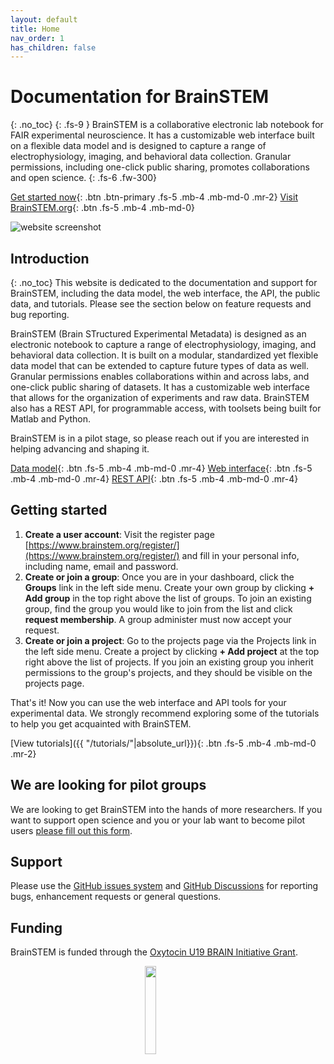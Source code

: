 ```yaml
---
layout: default
title: Home
nav_order: 1
has_children: false
---
```

# Documentation for BrainSTEM 
{: .no_toc}
{: .fs-9 }
BrainSTEM is a collaborative electronic lab notebook for FAIR experimental neuroscience. It has a customizable web interface built on a flexible data model and is designed to capture a range of electrophysiology, imaging, and behavioral data collection. Granular permissions, including one-click public sharing, promotes collaborations and open science.
{: .fs-6 .fw-300}

[Get started now](#getting-started){: .btn .btn-primary .fs-5 .mb-4 .mb-md-0 .mr-2} [Visit BrainSTEM.org](https://www.brainstem.org/){: .btn .fs-5 .mb-4 .mb-md-0}

![website screenshot](https://petersenpeter.github.io/brainstem_support/assets/images/website_screenshot.jpg)

## Introduction
{: .no_toc}
This website is dedicated to the documentation and support for BrainSTEM, including the data model, the web interface, the API, the public data, and tutorials. Please see the section below on feature requests and bug reporting.

BrainSTEM (Brain STructured Experimental Metadata) is designed as an electronic notebook to capture a range of electrophysiology, imaging, and behavioral data collection. It is built on a modular, standardized yet flexible data model that can be extended to capture future types of data as well. Granular permissions enables collaborations within and across labs, and one-click public sharing of datasets. It has a customizable web interface that allows for the organization of experiments and raw data. BrainSTEM also has a REST API, for programmable access, with toolsets being built for Matlab and Python. 

BrainSTEM is in a pilot stage, so please reach out if you are interested in helping advancing and shaping it.

[Data model]({{"/datamodel/"|absolute_url}}){: .btn .fs-5 .mb-4 .mb-md-0 .mr-4} [Web interface]({{"/pipeline/"|absolute_url}}){: .btn .fs-5 .mb-4 .mb-md-0 .mr-4} [REST API]({{"/webinterface/"|absolute_url}}){: .btn .fs-5 .mb-4 .mb-md-0 .mr-4}

## Getting started

1. __Create a user account__: Visit the register page [https://www.brainstem.org/register/](https://www.brainstem.org/register/) and fill in your personal info, including name, email and password.
2. __Create or join a group__: Once you are in your dashboard, click the __Groups__ link in the left side menu. Create your own group by clicking __+ Add group__ in the top right above the list of groups. To join an existing group, find the group you would like to join from the list and click __request membership__. A group administer must now accept your request. 
3. __Create or join a project__: Go to the projects page via the Projects link in the left side menu. Create a project by clicking __+ Add project__ at the top right above the list of projects. If you join an existing group you inherit permissions to the group's projects, and they should be visible on the projects page. 

That's it! Now you can use the web interface and API tools for your experimental data. We strongly recommend exploring some of the tutorials to help you get acquainted with BrainSTEM.

[View tutorials]({{ "/tutorials/"|absolute_url}}){: .btn .fs-5 .mb-4 .mb-md-0 .mr-2}

## We are looking for pilot groups
We are looking to get BrainSTEM into the hands of more researchers. If you want to support open science and you or your lab want to become pilot users [please fill out this form](https://docs.google.com/forms/d/e/1FAIpQLSctFj4ek5Ib-1FQoi9KeGzCkg6o-cuM26oggNu8FYeKRqNpwg/viewform).

## Support
Please use the [GitHub issues system](https://github.com/petersenpeter/brainstem_support/issues) and [GitHub Discussions](https://github.com/petersenpeter/brainstem_support/discussions) for reporting bugs, enhancement requests or general questions.

## Funding
BrainSTEM is funded through the [Oxytocin U19 BRAIN Initiative Grant](https://med.nyu.edu/departments-institutes/neuroscience/research/shared-research-resources/oxytocin-u19-brain-initiative-grant).

<p align="center">
	<img src="https://petersenpeter.github.io/brainstem_support/assets/images/brain_initiative.png" width="19%">&emsp;&emsp;&emsp;&emsp;
</p>
